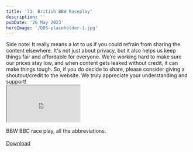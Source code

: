 ```yaml
---
title: '71. British BBW Raceplay'
description: ''
pubDate: '26 May 2023'
heroImage: '/QOS-placeholder-1.jpg'
---
```

<div class="video_paragraph_header"> Side note: It really means a lot to us if you could refrain from sharing the content elsewhere. It's not just about privacy, but it also helps us keep things fair and affordable for everyone. We're working hard to make sure our prices stay low, and when content gets leaked without credit, it can make things tough. So, if you do decide to share, please consider giving a shoutout/credit to the website. We truly appreciate your understanding and support!</div>

<iframe src="https://drive.google.com/file/d/1Hl2cYuJF_81A5eVk-5pZgT4o4uC2ILSn/preview" width="200" height="100" allow="autoplay" allowfullscreen="allowfullscreen"></iframe>

BBW BBC race play, all the abbreviations.
<br>
<br>
<a class="read_more" href="https://drive.google.com/file/d/1Hl2cYuJF_81A5eVk-5pZgT4o4uC2ILSn/view?usp=sharing">Download</a>